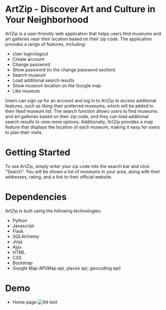# ArtZip - Discover Art and Culture in Your Neighborhood

ArtZip is a user-friendly web application that helps users find museums and art galleries near their location based on their zip code. The application provides a range of features, including:

- User login/logout
- Create account
- Change password
- Show password (in the change password section)
- Search museum
- Load additional search results
- Show museum location on the Google map
- Like museum

Users can sign up for an account and log in to ArtZip to access additional features, such as liking their preferred museums, which will be added to their liked museum list. The search function allows users to find museums and art galleries based on their zip code, and they can load additional search results to view more options. Additionally, ArtZip provides a map feature that displays the location of each museum, making it easy for users to plan their visits.

# Getting Started

To use ArtZip, simply enter your zip code into the search bar and click "Search". You will be shown a list of museums in your area, along with their addresses, rating, and a link to their official website.


# Dependencies

ArtZip is built using the following technologies:

- Python
- Javascript
- Flask
- SQLAlchemy
- Jinja
- Ajax
- HTML
- CSS
- Bootstrap
- Google Map API(Map api, places api, geocoding api)

# Demo

- Home page
![Alt text](artzip/static/demo_img/homepage.png)
